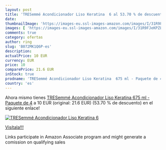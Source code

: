 ```yaml
---
layout: post
title: 'TRESemmé Acondicionador Liso Keratina  6 al 53.70 % de descuento'
date: 
thumbnailImage: 'https://images-eu.ssl-images-amazon.com/images/I/31R9FJeKPZL._SL200_.jpg'
images: [ 'https://images-eu.ssl-images-amazon.com/images/I/31R9FJeKPZL._SL200_.jpg' ]
comments: true
category: ofertas
author: ring
slug: 'B072MK1Q6P-es'
description:
actualPrice: 10 EUR
currency: EUR
price: 10
comparePrice: 21.6 EUR
inStock: true
prodname: 'TRESemmé Acondicionador Liso Keratina  675 ml - Paquete de 4'
country: 'es'
---
```


Ahora mismo tienes [TRESemmé Acondicionador Liso Keratina  675 ml - Paquete de 4](https://www.amazon.es/dp/B072MK1Q6P/?tag=tolees-21) a 10 EUR (original: 21.6 EUR) (53.70 %  de descuento) en el siguiente enlace!

[![TRESemmé Acondicionador Liso Keratina  6](https://images-eu.ssl-images-amazon.com/images/I/31R9FJeKPZL._SL200_.jpg)](https://www.amazon.es/dp/B072MK1Q6P/?tag=tolees-21)

[Visítala!!!](https://www.amazon.es/dp/B072MK1Q6P/?tag=tolees-21)

Links participate in Amazon Associate program and might generate a comission on qualifying sales
